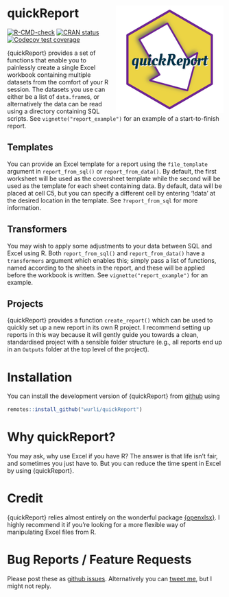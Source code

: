 
<!-- README.md is generated from README.Rmd. Please edit that file -->

# quickReport <img src="man/figures/logo.png" align="right" style = "width:250px;height:250px" />

<!-- badges: start -->

[![R-CMD-check](https://github.com/wurli/quickReport/workflows/R-CMD-check/badge.svg)](https://github.com/wurli/quickReport/actions)
[![CRAN
status](https://www.r-pkg.org/badges/version/quickReport)](https://CRAN.R-project.org/package=quickReport)
[![Codecov test
coverage](https://codecov.io/gh/wurli/quickReport/branch/master/graph/badge.svg)](https://codecov.io/gh/wurli/quickReport?branch=master)
<!-- badges: end -->

{quickReport} provides a set of functions that enable you to painlessly
create a single Excel workbook containing multiple datasets from the
comfort of your R session. The datasets you use can either be a list of
`data.frame`s, or alternatively the data can be read using a directory
containing SQL scripts. See `vignette("report_example")` for an example
of a start-to-finish report.

## Templates

You can provide an Excel template for a report using the `file_template`
argument in `report_from_sql()` or `report_from_data()`. By default, the
first worksheet will be used as the coversheet template while the second
will be used as the template for each sheet containing data. By default,
data will be placed at cell C5, but you can specify a different cell by
entering ‘!data’ at the desired location in the template. See
`?report_from_sql` for more information.

## Transformers

You may wish to apply some adjustments to your data between SQL and
Excel using R. Both `report_from_sql()` and `report_from_data()` have a
`transformers` argument which enables this; simply pass a list of
functions, named according to the sheets in the report, and these will
be applied before the workbook is written. See
`vignette("report_example")` for an example.

## Projects

{quickReport} provides a function `create_report()` which can be used to
quickly set up a new report in its own R project. I recommend setting up
reports in this way because it will gently guide you towards a clean,
standardised project with a sensible folder structure (e.g., all reports
end up in an `Outputs` folder at the top level of the project).

# Installation

You can install the development version of {quickReport} from
[github](https://github.com/wurli/quickReport) using

``` r
remotes::install_github("wurli/quickReport")
```

# Why quickReport?

You may ask, why use Excel if you have R? The answer is that life isn’t
fair, and sometimes you just have to. But you can reduce the time spent
in Excel by using {quickReport}.

# Credit

{quickReport} relies almost entirely on the wonderful package
[{openxlsx}](https://ycphs.github.io/openxlsx/). I highly recommend it
if you’re looking for a more flexible way of manipulating Excel files
from R.

# Bug Reports / Feature Requests

Please post these as [github
issues](https://github.com/wurli/quickReport/issues). Alternatively you
can [tweet me](https://twitter.com/_wurli), but I might not reply.
